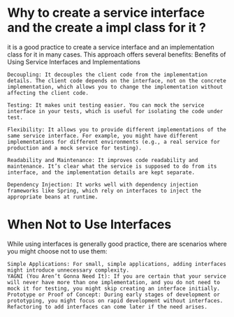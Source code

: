 # Why to create a service interface and the create a impl class for it ?

it is a good practice to create a service interface and an implementation class for it in many cases. This approach
offers several benefits:
Benefits of Using Service Interfaces and Implementations

    Decoupling: It decouples the client code from the implementation details. The client code depends on the interface, not on the concrete implementation, which allows you to change the implementation without affecting the client code.

    Testing: It makes unit testing easier. You can mock the service interface in your tests, which is useful for isolating the code under test.

    Flexibility: It allows you to provide different implementations of the same service interface. For example, you might have different implementations for different environments (e.g., a real service for production and a mock service for testing).

    Readability and Maintenance: It improves code readability and maintenance. It’s clear what the service is supposed to do from its interface, and the implementation details are kept separate.

    Dependency Injection: It works well with dependency injection frameworks like Spring, which rely on interfaces to inject the appropriate beans at runtime.

# When Not to Use Interfaces

While using interfaces is generally good practice, there are scenarios where you might choose not to use them:

    Simple Applications: For small, simple applications, adding interfaces might introduce unnecessary complexity.
    YAGNI (You Aren’t Gonna Need It): If you are certain that your service will never have more than one implementation, and you do not need to mock it for testing, you might skip creating an interface initially.
    Prototype or Proof of Concept: During early stages of development or prototyping, you might focus on rapid development without interfaces. Refactoring to add interfaces can come later if the need arises.